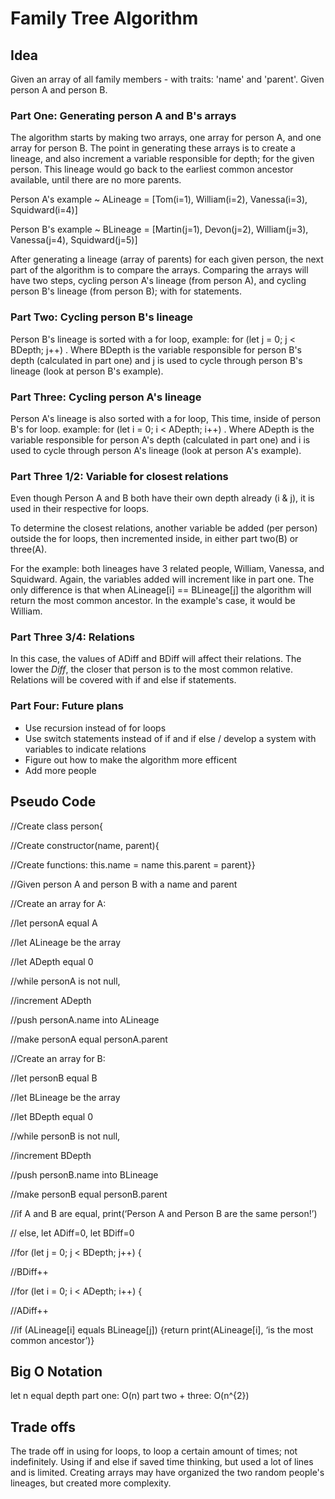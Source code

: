 # Family Tree Algorithm

## Idea

Given an array of all family members - with traits: 'name' and 'parent'.
Given person A and person B.

### Part One: Generating person A and B's arrays
The algorithm starts by making two arrays, one array for person A, and one array for person B. The point in generating these arrays is to create a lineage, and also increment a variable responsible for depth; for the given person. This lineage would go back to the earliest common ancestor available, until there are no more parents.

Person A's example ~ ALineage = [Tom(i=1), William(i=2), Vanessa(i=3), Squidward(i=4)]

Person B's example ~ BLineage = [Martin(j=1), Devon(j=2), William(j=3), Vanessa(j=4), Squidward(j=5)]

After generating a lineage (array of parents) for each given person, the next part of the algorithm is to compare the arrays.
Comparing the arrays will have two steps, cycling person A's lineage (from person A), and cycling person B's lineage (from person B); with for statements.

### Part Two: Cycling person B's lineage
Person B's lineage is sorted with a for loop, example: for (let j = 0; j < BDepth; j++)   . Where BDepth is the variable responsible for person B's depth (calculated in part one) and j is used to cycle through person B's lineage (look at person B's example).

### Part Three: Cycling person A's lineage
Person A's lineage is also sorted with a for loop, This time, inside of person B's for loop. example: for (let i = 0; i < ADepth; i++)    . Where ADepth is the variable responsible for person A's depth (calculated in part one) and i is used to cycle through person A's lineage (look at person A's example).

### Part Three 1/2: Variable for closest relations
Even though Person A and B both have their own depth already (i & j), it is used in their respective for loops.

To determine the closest relations, another variable be added (per person) outside the for loops, then incremented inside, in either part two(B) or three(A). 

For the example: both lineages have 3 related people, William, Vanessa, and Squidward. Again, the variables added will increment like in part one. The only difference is that when ALineage[i] == BLineage[j] the algorithm will return the most common ancestor. In the example's case, it would be William.

### Part Three 3/4: Relations
In this case, the values of ADiff and BDiff will affect their relations. The lower the *Diff*, the closer that person is to the most common relative. Relations will be covered with if and else if statements.

### Part Four: Future plans
- Use recursion instead of for loops
- Use switch statements instead of if and if else / develop a system with variables to indicate relations
- Figure out how to make the algorithm more efficent
- Add more people

## Pseudo Code

//Create class person{ 

//Create constructor(name, parent){

//Create functions: this.name = name this.parent = parent}}

//Given person A and person B with a name and parent

//Create an array for A:

//let personA equal A 

//let ALineage be the array

//let ADepth equal 0

//while personA is not null, 

//increment ADepth

//push personA.name into ALineage

//make personA equal personA.parent

//Create an array for B:

//let personB equal B

//let BLineage be the array

//let BDepth equal 0

//while personB is not null, 

//increment BDepth

//push personB.name into BLineage

//make personB equal personB.parent

//if A and B are equal, print(‘Person A and Person B are the same person!’)

// else, let ADiff=0, let BDiff=0

//for (let j = 0; j < BDepth; j++) {

//BDiff++

//for (let i = 0; i < ADepth; i++) {

//ADiff++

//if (ALineage[i] equals BLineage[j]) {return print(ALineage[i], ‘is the most common ancestor’)}

## Big O Notation
let n equal depth
part one: O(n)
part two + three: O(n^{2})

## Trade offs
The trade off in using for loops, to loop a certain amount of times; not indefinitely.
Using if and else if saved time thinking, but used a lot of lines and is limited.
Creating arrays may have organized the two random people's lineages, but created more complexity.
